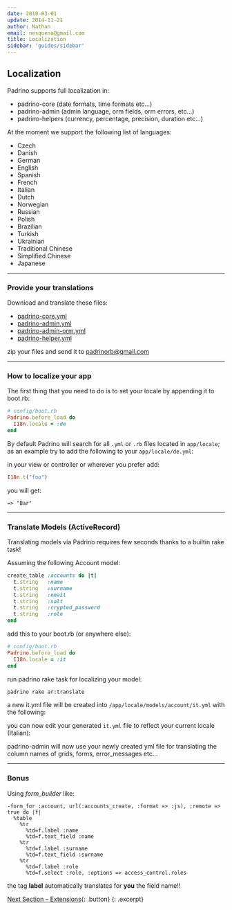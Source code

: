 ```yaml
---
date: 2010-03-01
update: 2014-11-21
author: Nathan
email: nesquena@gmail.com
title: Localization
sidebar: 'guides/sidebar'
---
```


## Localization

Padrino supports full localization in:

- padrino-core (date formats, time formats etc…)
- padrino-admin (admin language, orm fields, orm errors, etc…)
- padrino-helpers (currency, percentage, precision, duration etc…)

At the moment we support the following list of languages:

- Czech
- Danish
- German
- English
- Spanish
- French
- Italian
- Dutch
- Norwegian
- Russian
- Polish
- Brazilian
- Turkish
- Ukrainian
- Traditional Chinese
- Simplified Chinese
- Japanese

---

### Provide your translations

Download and translate these files:

- [padrino-core.yml](https://raw.github.com/padrino/padrino-framework/master/padrino-support/lib/padrino-support/locale/en.yml)
- [padrino-admin.yml](http://raw.github.com/padrino/padrino-framework/master/padrino-admin/lib/padrino-admin/locale/admin/en.yml)
- [padrino-admin-orm.yml](http://raw.github.com/padrino/padrino-framework/master/padrino-admin/lib/padrino-admin/locale/orm/en.yml)
- [padrino-helper.yml](http://raw.github.com/padrino/padrino-framework/master/padrino-helpers/lib/padrino-helpers/locale/en.yml)


zip your files and send it to [padrinorb@gmail.com](mailto:padrinorb@gmail.org)

---

### How to localize your app

The first thing that you need to do is to set your locale by appending it to boot.rb:


~~~ruby
# config/boot.rb
Padrino.before_load do
  I18n.locale = :de
end
~~~


By default Padrino will search for all `.yml` or `.rb` files located in `app/locale`; as an example try to add the following to your `app/locale/de.yml`:


in your view or controller or wherever you prefer add:


~~~ruby
I18n.t("foo")
~~~


you will get:

    => "Bar"

---

### Translate Models (ActiveRecord)

Translating models via Padrino requires few seconds thanks to a builtin rake task!

Assuming the following Account model:


~~~ruby
create_table :accounts do |t|
  t.string   :name
  t.string   :surname
  t.string   :email
  t.string   :salt
  t.string   :crypted_password
  t.string   :role
end
~~~


add this to your boot.rb (or anywhere else):


~~~ruby
# config/boot.rb
Padrino.before_load do
  I18n.locale = :it
end
~~~


run padrino rake task for localizing your model:


~~~sh
padrino rake ar:translate
~~~


a new it.yml file will be created into `/app/locale/models/account/it.yml` with the following:


you can now edit your generated `it.yml` file to reflect your current locale (Italian):


padrino-admin will now use your newly created yml file for translating the column names of grids, forms, error\_messages etc…

---

### Bonus

Using *form\_builder* like:


~~~haml
-form_for :account, url(:accounts_create, :format => :js), :remote => true do |f|
  %table
    %tr
      %td=f.label :name
      %td=f.text_field :name
    %tr
      %td=f.label :surname
      %td=f.text_field :surname
    %tr
      %td=f.label :role
      %td=f.select :role, :options => access_control.roles
~~~


the tag **label** automatically translates for **you** the field name!!

[Next Section &ndash; Extensions](/guides/extensions){: .button}
{: .excerpt}

